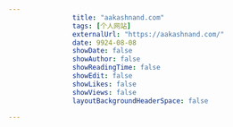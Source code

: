 ---
                title: "aakashnand.com"
                tags: [个人网站]
                externalUrl: "https://aakashnand.com/"
                date: 9924-08-08
                showDate: false
                showAuthor: false
                showReadingTime: false
                showEdit: false
                showLikes: false
                showViews: false
                layoutBackgroundHeaderSpace: false
                ---

